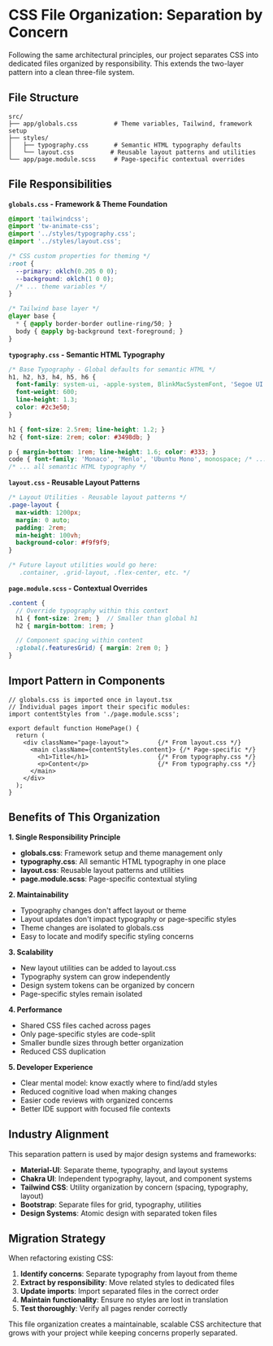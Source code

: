 # CSS File Organization: Separation by Concern

Following the same architectural principles, our project separates CSS into
dedicated files organized by responsibility. This extends the two-layer pattern
into a clean three-file system.

## File Structure

```
src/
├── app/globals.css          # Theme variables, Tailwind, framework setup
├── styles/
│   ├── typography.css       # Semantic HTML typography defaults
│   └── layout.css          # Reusable layout patterns and utilities
└── app/page.module.scss     # Page-specific contextual overrides
```

## File Responsibilities

**`globals.css` - Framework & Theme Foundation**
```css
@import 'tailwindcss';
@import 'tw-animate-css';
@import '../styles/typography.css';
@import '../styles/layout.css';

/* CSS custom properties for theming */
:root {
  --primary: oklch(0.205 0 0);
  --background: oklch(1 0 0);
  /* ... theme variables */
}

/* Tailwind base layer */
@layer base {
  * { @apply border-border outline-ring/50; }
  body { @apply bg-background text-foreground; }
}
```

**`typography.css` - Semantic HTML Typography**
```css
/* Base Typography - Global defaults for semantic HTML */
h1, h2, h3, h4, h5, h6 {
  font-family: system-ui, -apple-system, BlinkMacSystemFont, 'Segoe UI', Roboto, sans-serif;
  font-weight: 600;
  line-height: 1.3;
  color: #2c3e50;
}

h1 { font-size: 2.5rem; line-height: 1.2; }
h2 { font-size: 2rem; color: #3498db; }

p { margin-bottom: 1rem; line-height: 1.6; color: #333; }
code { font-family: 'Monaco', 'Menlo', 'Ubuntu Mono', monospace; /* ... */ }
/* ... all semantic HTML typography */
```

**`layout.css` - Reusable Layout Patterns**
```css
/* Layout Utilities - Reusable layout patterns */
.page-layout {
  max-width: 1200px;
  margin: 0 auto;
  padding: 2rem;
  min-height: 100vh;
  background-color: #f9f9f9;
}

/* Future layout utilities would go here:
   .container, .grid-layout, .flex-center, etc. */
```

**`page.module.scss` - Contextual Overrides**
```scss
.content {
  // Override typography within this context
  h1 { font-size: 2rem; }  // Smaller than global h1
  h2 { margin-bottom: 1rem; }

  // Component spacing within content
  :global(.featuresGrid) { margin: 2rem 0; }
}
```

## Import Pattern in Components

```tsx
// globals.css is imported once in layout.tsx
// Individual pages import their specific modules:
import contentStyles from './page.module.scss';

export default function HomePage() {
  return (
    <div className="page-layout">        {/* From layout.css */}
      <main className={contentStyles.content}> {/* Page-specific */}
        <h1>Title</h1>                   {/* From typography.css */}
        <p>Content</p>                   {/* From typography.css */}
      </main>
    </div>
  );
}
```

## Benefits of This Organization

**1. Single Responsibility Principle**
- **globals.css**: Framework setup and theme management only
- **typography.css**: All semantic HTML typography in one place
- **layout.css**: Reusable layout patterns and utilities
- **page.module.scss**: Page-specific contextual styling

**2. Maintainability**
- Typography changes don't affect layout or theme
- Layout updates don't impact typography or page-specific styles
- Theme changes are isolated to globals.css
- Easy to locate and modify specific styling concerns

**3. Scalability**
- New layout utilities can be added to layout.css
- Typography system can grow independently
- Design system tokens can be organized by concern
- Page-specific styles remain isolated

**4. Performance**
- Shared CSS files cached across pages
- Only page-specific styles are code-split
- Smaller bundle sizes through better organization
- Reduced CSS duplication

**5. Developer Experience**
- Clear mental model: know exactly where to find/add styles
- Reduced cognitive load when making changes
- Easier code reviews with organized concerns
- Better IDE support with focused file contexts

## Industry Alignment

This separation pattern is used by major design systems and frameworks:

- **Material-UI**: Separate theme, typography, and layout systems
- **Chakra UI**: Independent typography, layout, and component systems
- **Tailwind CSS**: Utility organization by concern (spacing, typography,
  layout)
- **Bootstrap**: Separate files for grid, typography, utilities
- **Design Systems**: Atomic design with separated token files

## Migration Strategy

When refactoring existing CSS:

1. **Identify concerns**: Separate typography from layout from theme
2. **Extract by responsibility**: Move related styles to dedicated files
3. **Update imports**: Import separated files in the correct order
4. **Maintain functionality**: Ensure no styles are lost in translation
5. **Test thoroughly**: Verify all pages render correctly

This file organization creates a maintainable, scalable CSS architecture that
grows with your project while keeping concerns properly separated.